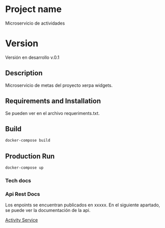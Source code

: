 # Project name

Microservicio de actividades

# Version 

Versión en desarrollo v.0.1

## Description

Microservicio de metas del proyecto xerpa widgets.

## Requirements and Installation

Se pueden ver en el archivo requeriments.txt.

## Build

```bash
docker-compose build
```

## Production Run

```bash
docker-compose up
```

### Tech docs

### Api Rest Docs

Los enpoints se encuentran publicados en xxxxx. En el siguiente apartado, se puede ver la documentación de la api.

[Activity Service](API.md)
